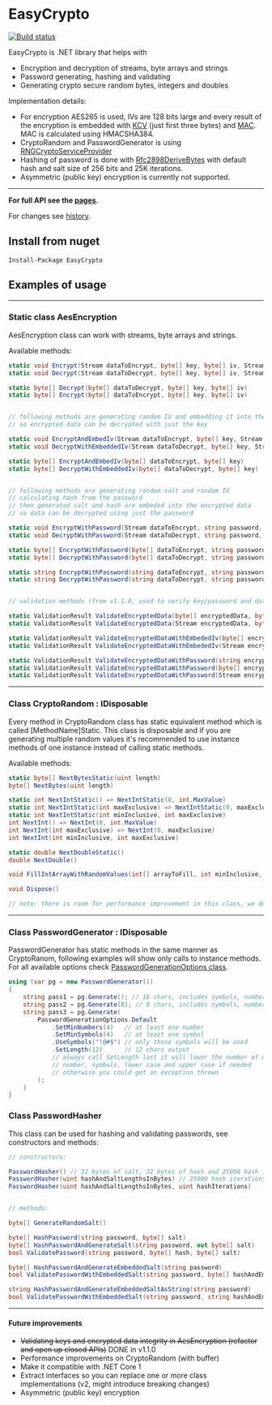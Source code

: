 # EasyCrypto

[![Build status](https://ci.appveyor.com/api/projects/status/6py1gx536fn0tu2j?svg=true)](https://ci.appveyor.com/project/ProjectMona/easycrypto)

EasyCrypto is .NET library that helps with
- Encryption and decryption of streams, byte arrays and strings
- Password generating, hashing and validating
- Generating crypto secure random bytes, integers and doubles

Implementation details:
- For encryption AES265 is used, IVs are 128 bits large and every 
result of the encryption is embedded with [KCV](https://en.wikipedia.org/wiki/Key_checksum_value) (just first three bytes)
and [MAC](https://en.wikipedia.org/wiki/Message_authentication_code). MAC is calculated using HMACSHA384.
- CryptoRandom and PasswordGenerator is using [RNGCryptoServiceProvider](https://msdn.microsoft.com/en-us/library/system.security.cryptography.rngcryptoserviceprovider.aspx)
- Hashing of password is done with [Rfc2898DeriveBytes](msdn.microsoft.com/en-us/library/system.security.cryptography.rfc2898derivebytes.aspx)
with default hash and salt size of 256 bits and 25K iterations.
- Asymmetric (public key) encryption is currently not supported.

---

**For full API see the [pages](https://stanac.github.io/EasyCrypto/).**

For changes see [history](https://github.com/stanac/EasyCrypto/blob/master/HISTORY.md).

## Install from nuget

```
Install-Package EasyCrypto
```

## Examples of usage

---

### Static class AesEncryption

AesEncryption class can work with streams, byte arrays and strings. 

Available methods:

```cs
static void Encrypt(Stream dataToEncrypt, byte[] key, byte[] iv, Stream destination)
static void Decrypt(Stream dataToDecrypt, byte[] key, byte[] iv, Stream destination)

static byte[] Decrypt(byte[] dataToDecrypt, byte[] key, byte[] iv) 
static byte[] Encrypt(byte[] dataToEncrypt, byte[] key, byte[] iv)


// following methods are generating random IV and embedding it into the encrypted data
// so encrypted data can be decrypted with just the key

static void EncryptAndEmbedIv(Stream dataToEncrypt, byte[] key, Stream destination)
static void DecryptWithEmbeddedIv(Stream dataToDecrypt, byte[] key, Stream destination)

static byte[] EncryptAndEmbedIv(byte[] dataToEncrypt, byte[] key)
static byte[] DecryptWithEmbeddedIv(byte[] dataToDecrypt, byte[] key) 


// following methods are generating random salt and random IV
// calculating hash from the password
// then generated salt and hash are embeded into the encrypted data
// so data can be decrypted using just the password

static void EncryptWithPassword(Stream dataToEncrypt, string password, Stream destination)
static void DecryptWithPassword(Stream dataToDecrypt, string password, Stream destination)

static byte[] EncryptWithPassword(byte[] dataToEncrypt, string password)
static byte[] DecryptWithPassword(byte[] dataToDecrypt, string password)

static string EncryptWithPassword(string dataToEncrypt, string password)
static string DecryptWithPassword(string dataToDecrypt, string password)


// validation methods (from v1.1.0, used to verify key/password and data integrity):

static ValidationResult ValidateEncryptedData(byte[] encryptedData, byte[] key, byte[] iv)
static ValidationResult ValidateEncryptedData(Stream encryptedData, byte[] key, byte[] iv)

static ValidationResult ValidateEncryptedDataWithEmbededIv(byte[] encryptedData, byte[] key)
static ValidationResult ValidateEncryptedDataWithEmbededIv(Stream encryptedData, byte[] key)

static ValidationResult ValidateEncryptedDataWithPassword(string encryptedData, string password)
static ValidationResult ValidateEncryptedDataWithPassword(byte[] encryptedData, string password)
static ValidationResult ValidateEncryptedDataWithPassword(Stream encryptedData, string password)
```

---

### Class CryptoRandom : IDisposable

Every method in CryptoRandom class has static equivalent method which is called [MethodName]Static.
This class is disposable and if you are generating multiple random values it's recommended to use 
instance methods of one instance instead of calling static methods.

Available methods:

```cs
static byte[] NextBytesStatic(uint length)
byte[] NextBytes(uint length)

static int NextIntStatic() => NextIntStatic(0, int.MaxValue)
static int NextIntStatic(int maxExclusive) => NextIntStatic(0, maxExclusive)
static int NextIntStatic(int minInclusive, int maxExclusive)
int NextInt() => NextInt(0, int.MaxValue)
int NextInt(int maxExclusive) => NextInt(0, maxExclusive)
int NextInt(int minInclusive, int maxExclusive)

static double NextDoubleStatic()
double NextDouble()

void FillIntArrayWithRandomValues(int[] arrayToFill, int minInclusive, int maxExclusive)

void Dispose()

// note: there is room for performance improvement in this class, we don't use any buffer at the moment
```

---

### Class PasswordGenerator : IDisposable

PasswordGenerator has static methods in the same manner as CryptoRanom, following examples will
show only calls to instance methods. For all available options check [PasswordGenerationOptions class](https://stanac.github.io/EasyCrypto/EasyCrypto/PasswordGenerationOptions.htm).

```cs
using (var pg = new PasswordGenerator())
{
    string pass1 = pg.Generate(); // 16 chars, includes symbols, numbers, lower and upper case letters
    string pass2 = pg.Generate(8); // 8 chars, includes symbols, numbers, lower and upper case letters
    string pass3 = pg.Generate(
        PasswordGenerationOptions.Default
            .SetMinNumbers(4)   // at least one number
            .SetMinSymbols(4)   // at least one symbol
            .UseSymbols("!@#$") // only those symbols will be used
            .SetLength(12)      // 12 chars output
            // always call SetLength last it will lower the number of min values for 
            // number, symbols, lower case and upper case if needed
            // otherwise you could get an exception thrown
        );
    )
}
```

### Class PasswordHasher
This class can be used for hashing and validating passwords, see constructors and methods:
```cs
// constructors:

PasswordHasher() // 32 bytes of salt, 32 bytes of hash and 25000 hash iterations
PasswordHasher(uint hashAndSaltLengthsInBytes) // 25000 hash iterations
PasswordHasher(uint hashAndSaltLengthsInBytes, uint hashIterations)


// methods:

byte[] GenerateRandomSalt()

byte[] HashPassword(string password, byte[] salt)
byte[] HashPasswordAndGenerateSalt(string password, out byte[] salt)
bool ValidatePassword(string password, byte[] hash, byte[] salt)

byte[] HashPasswordAndGenerateEmbeddedSalt(string password)
bool ValidatePasswordWithEmbeddedSalt(string password, byte[] hashAndEmbeddedSalt)

string HashPasswordAndGenerateEmbeddedSaltAsString(string password)
bool ValidatePasswordWithEmbeddedSalt(string password, string hashAndEmbeddedSalt)
```

---

#### Future improvements
- ~~Validating keys and encrypted data integrity in AesEncryption (refactor and open up closed APIs)~~ DONE in v1.1.0
- Performance improvements on CryptoRandom (with buffer)
- Make it compatible with .NET Core 1
- Extract interfaces so you can replace one or more class implementations (v2, might introduce breaking changes)
- Asymmetric (public key) encryption 